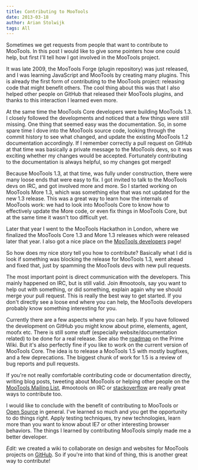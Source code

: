 ```yaml
---
title: Contributing to MooTools
date: 2013-03-18
author: Arian Stolwijk
tags: All
---
```

Sometimes we get requests from people that want to contribute to MooTools. In this post I would like to give some pointers how one could help, but first I'll tell how I got involved in the MooTools project.

It was late 2009, the MooTools Forge (plugin repository) was just released, and I was learning JavaScript and MooTools by creating many plugins. This is already the first form of contributing to the MooTools project: releasing code that might benefit others. The cool thing about this was that I also helped other people on GitHub that released their MooTools plugins, and thanks to this interaction I learned even more.

At the same time the MooTools Core developers were building MooTools 1.3. I closely followed the developments and noticed that a few things were still missing. One thing that seemed easy was the documentation. So, in some spare time I dove into the MooTools source code, looking through the commit history to see what changed, and update the existing MooTools 1.2 documentation accordingly. If I remember correctly a pull request on GitHub at that time was basically a private message to the MooTools devs, so it was exciting whether my changes would be accepted. Fortunately contributing to the documentation is always helpful, so my changes got merged!

Because MooTools 1.3, at that time, was fully under construction, there were many loose ends that were easy to fix. I got invited to talk to the MooTools devs on IRC, and got involved more and more. So I started working on MooTools More 1.3, which was something else that was not updated for the new 1.3 release. This was a great way to learn how the internals of MooTools work: we had to look into MooTools Core to know how to effectively update the More code, or even fix things in MooTools Core, but at the same time it wasn't too difficult yet.

Later that year I went to the MooTools Hackathon in London, where we finalized the MooTools Core 1.3 and More 1.3 releases which were released later that year. I also got a nice place on the [MooTools developers](http://mootools.net/developers) page!

So how does my nice story tell you how to contribute? Basically what I did is look if something was blocking the release for MooTools 1.3, went ahead and fixed that, just by spamming the MooTools devs with new pull requests.

The most important point is direct communication with the developers. This mainly happened on IRC, but is still valid. Join #mootools, say you want to help out with something, or did something, explain again why we should merge your pull request. This is really the best way to get started. If you don't directly see a loose end where you can help, the MooTools developers probably know something interesting for you.

Currently there are a few aspects where you can help. If you have followed the development on GitHub you might know about prime, elements, agent, moofx etc. There is still some stuff (especially website/documentation related) to be done for a real release. See also the [roadmap](https://github.com/mootools/prime/wiki/Roadmap) on the Prime Wiki.
But it's also perfectly fine if you like to work on the current version of MooTools Core. The idea is to release a MooTools 1.5 with mostly bugfixes, and a few deprecations. The biggest chunk of work for 1.5 is a review of bug reports and pull requests.

If you're not really comfortable contributing code or documentation directly, writing blog posts, tweeting about MooTools or helping other people on the [MooTools Mailing List](https://groups.google.com/forum/?fromgroups#!forum/mootools-users), #mootools on IRC or [stackoverflow](http://stackoverflow.com/questions/tagged/mootools) are really great ways to contribute too.

I would like to conclude with the benefit of contributing to MooTools or [Open Source](https://www.google.com/search?q=why+contribute+to+open+source) in general. I've learned so much and you get the opportunity to do things right. Apply testing techniques, try new technologies, learn more than you want to know about IE7 or other interesting browser behaviors. The things I learned by contributing MooTools simply made me a better developer.

*Edit:* we created a wiki to collaborate on design and websites for MooTools projects on [GitHub](https://github.com/mootools/website/wiki). So if you're into that kind of thing, this is another great way to contribute!
